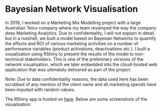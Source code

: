 # Bayesian Network Visualisation

In 2016, I worked on a Marketing Mix Modelling project with a large Australian Telco company where my team revamped the way the company does Marketing Analytics. Due to confidentiality, I will not explain in detail, but in a nutshell, we built a model based on Bayesian Networks to quantify the effects and ROI of various marketing activities on a number of performance variables (product activations, deactivations etc.). I built a visualisation using RShiny to present the results of the model to non-technical stakeholders. This is one of the preliminary versions of the network visualisation, which we later embedded into the cloud-hosted web application that was ultimately delivered as part of the project.

Note: Due to data confidentiality reasons, the data used here has been scrubbed of any mention of the client name and all marketing spends have been imputed with random values.

The RShiny app is hosted on [here](https://martycheung.shinyapps.io/bayesian-network-visualisation/). Below are some screenshots of the visualisation:



